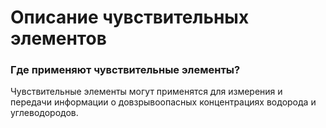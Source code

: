 # Описание чувствительных элементов

### Где применяют чувствительные элементы?
Чувствительные элементы могут применятся для измерения и передачи информации о довзрывоопасных концентрациях водорода и углеводородов.